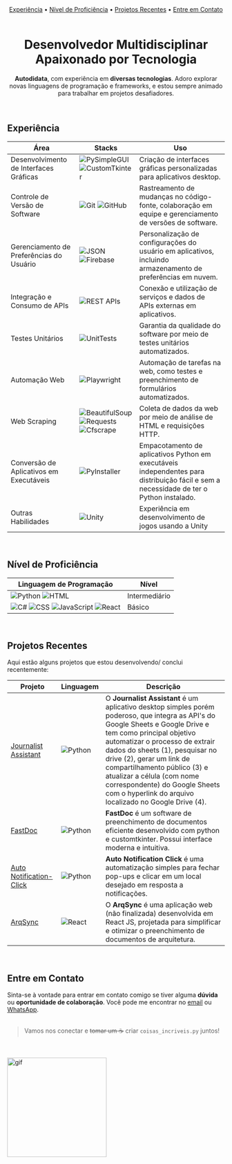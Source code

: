 <div align="center">
    <a href="#experiência">Experiência</a> •
    <a href="#nível-de-proficiência">Nível de Proficiência</a> • 
    <a href="#projetos-recentes">Projetos Recentes</a> • 
    <a href="#entre-em-contato">Entre em Contato</a>
</div>
<br>

<div align="center">
    <h1>Desenvolvedor Multidisciplinar Apaixonado por Tecnologia</h1>
</div>
<div align="center">
    <p><b>Autodidata</b>, com experiência em <b>diversas tecnologias</b>. Adoro explorar novas linguagens de programação e frameworks, e estou sempre animado para trabalhar em projetos desafiadores.</p>
</div>
<br>


## Experiência

| Área | Stacks                         | Uso                                              |
| ------------------- | ------------------------------ | ------------------------------------------------------ |
| Desenvolvimento de Interfaces Gráficas | ![PySimpleGUI](https://img.shields.io/badge/PySimpleGUI-%236DB33F?style=for-the-badge&logo=python&logoColor=FFD43B) ![CustomTkinter](https://img.shields.io/badge/CustomTkinter-%239B4F96?style=for-the-badge&logo=python&logoColor=323330)              | Criação de interfaces gráficas personalizadas para aplicativos desktop.|
| Controle de Versão de Software | ![Git](https://img.shields.io/badge/Git-%23F05032?style=for-the-badge&logo=git&logoColor=FFD43B) ![GitHub](https://img.shields.io/badge/GitHub-%23181717?style=for-the-badge&logo=github&logoColor=FFD43B)         | Rastreamento de mudanças no código-fonte, colaboração em equipe e gerenciamento de versões de software.        |
| Gerenciamento de Preferências do Usuário | ![JSON](https://img.shields.io/badge/JSON-%23000000?style=for-the-badge&logo=json&logoColor=FFD43B) ![Firebase](https://img.shields.io/badge/Firebase-%23FFCA28?style=for-the-badge&logo=firebase&logoColor=black)        | Personalização de configurações do usuário em aplicativos, incluindo armazenamento de preferências em nuvem.   |
| Integração e Consumo de APIs | ![REST APIs](https://img.shields.io/badge/REST%20APIs-%232669B5?style=for-the-badge&logo=api&logoColor=FFD43B)               | Conexão e utilização de serviços e dados de APIs externas em aplicativos.  |
| Testes Unitários  | ![UnitTests](https://img.shields.io/badge/UnitTests-%23000000?style=for-the-badge&logo=python&logoColor=FFD43B)             | Garantia da qualidade do software por meio de testes unitários automatizados.      |
| Automação Web  | ![Playwright](https://img.shields.io/badge/Playwright-%23000000?style=for-the-badge&logo=playwright&logoColor=FFD43B)             | Automação de tarefas na web, como testes e preenchimento de formulários automatizados.      |
| Web Scraping  | ![BeautifulSoup](https://img.shields.io/badge/BeautifulSoup-%234285D6?style=for-the-badge&logo=python&logoColor=FFD43B) ![Requests](https://img.shields.io/badge/Requests-%23000000?style=for-the-badge&logo=python&logoColor=FFD43B) ![Cfscrape](https://img.shields.io/badge/Cfscrape-%23000000?style=for-the-badge&logo=python&logoColor=FFD43B)             | Coleta de dados da web por meio de análise de HTML e requisições HTTP.      |
| Conversão de Aplicativos em Executáveis | ![PyInstaller](https://img.shields.io/badge/PyInstaller-%23000000?style=for-the-badge&logo=python&logoColor=FFD43B)               | Empacotamento de aplicativos Python em executáveis independentes para distribuição fácil e sem a necessidade de ter o Python instalado.      |
| Outras Habilidades  | ![Unity](https://img.shields.io/badge/Unity-%23000000?style=for-the-badge&logo=unity&logoColor=FF4088)             | Experiência em desenvolvimento de jogos usando a Unity      |


<br>

## Nível de Proficiência

| Linguagem de Programação   | Nível    |
| -------------------------- | -------- |
| ![Python](https://img.shields.io/badge/Python-%233776AB?style=for-the-badge&logo=python&logoColor=FFD43B) ![HTML](https://img.shields.io/badge/HTML-%23E34F26?style=for-the-badge&logo=html5&logoColor=FFD43B)                     | Intermediário |
| ![C#](https://img.shields.io/badge/C%23-%23239120?style=for-the-badge&logo=csharp&logoColor=61DAFB) ![CSS](https://img.shields.io/badge/CSS-%231572B6?style=for-the-badge&logo=css3&logoColor=FFD43B) ![JavaScript](https://img.shields.io/badge/JavaScript-%23F7DF1E?style=for-the-badge&logo=javascript&logoColor=323330) ![React](https://img.shields.io/badge/React-%2361DAFB?style=for-the-badge&logo=react&logoColor=323330) | Básico |

<br>

## Projetos Recentes

Aqui estão alguns projetos que estou desenvolvendo/ conclui recentemente:

| Projeto | Linguagem | Descrição |
| ------- | --------- | --------- |
| [Journalist Assistant](https://github.com/GustavoRosas-Dev/journalist-assistant) | ![Python](https://img.shields.io/badge/Python-%233776AB?style=for-the-badge&logo=python&logoColor=FFD43B) | O <b>Journalist Assistant</b> é um aplicativo desktop simples porém poderoso, que integra as API's do Google Sheets e Google Drive e tem como principal objetivo automatizar o processo de extrair dados do sheets (1), pesquisar no drive (2), gerar um link de compartilhamento público (3) e atualizar a célula (com nome correspondente) do Google Sheets com o hyperlink do arquivo localizado no Google Drive (4). |
| [FastDoc](https://github.com/GustavoRosas-Dev/fastdoc) |  ![Python](https://img.shields.io/badge/Python-%233776AB?style=for-the-badge&logo=python&logoColor=FFD43B) | <b>FastDoc</b> é um software de preenchimento de documentos eficiente desenvolvido com python e customtkinter. Possui interface moderna e intuitiva. |
| [Auto Notification-Click](https://github.com/GustavoRosas-Dev/auto_notification-click) |  ![Python](https://img.shields.io/badge/Python-%233776AB?style=for-the-badge&logo=python&logoColor=FFD43B) | <b>Auto Notification Click</b> é uma automatização simples para fechar pop-ups e clicar em um local desejado em resposta a notificações. |
| [ArqSync](https://github.com/GustavoRosas-Dev/arqsync) |  ![React](https://img.shields.io/badge/React-%2361DAFB?style=for-the-badge&logo=react&logoColor=323330) | O <b>ArqSync</b> é uma aplicação web (não finalizada) desenvolvida em React JS, projetada para simplificar e otimizar o preenchimento de documentos de arquitetura. |

<br>

## Entre em Contato
Sinta-se à vontade para entrar em contato comigo se tiver alguma <b>dúvida</b> ou <b>oportunidade de colaboração</b>. Você pode me encontrar no [email](mailto:python.dev.br@gmail.com) ou [WhatsApp](https://api.whatsapp.com/send?phone=11966593807).
<br><br>
> Vamos nos conectar e ~~tomar um ☕~~ criar `coisas_incriveis.py` juntos! 

<br><br>
<img src="https://i.imgur.com/04JmPvK.gif" alt="gif" width="230" />
